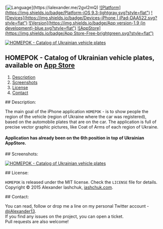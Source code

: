 [![Language](https://img.shields.io/badge/Swift-3.0-orange.svg?style=flat")](https://ialexander.me/2gvl2mQ)
[![Platform](https://img.shields.io/badge/Platform-iOS 9.3-lightgray.svg?style=flat")](https://ialexander.me/2gvl2mQ)
[![Devices](https://img.shields.io/badge/Devices-iPhone | iPad-DAA522.svg?style=flat")](https://ialexander.me/2gvl2mQ)
[![Version](https://img.shields.io/badge/App version-1.9 (in development)-blue.svg?style=flat")](https://ialexander.me/2gvl2mQ)
[![AppStore](https://img.shields.io/badge/App Store-Free-brightgreen.svg?style=flat")](https://ialexander.me/2e3Zxeh)

[![HOMEPOK - Catalog of Ukrainian vehicle plates](https://raw.githubusercontent.com/iAlexander/Homepok/master/Header.jpg)](https://ialexander.me/2e3Zxeh)

## HOMEPOK - Catalog of Ukrainian vehicle plates, available on <a href="https://ialexander.me/2e3Zxeh">App Store</a>
1. [Description](#description)
2. [Screenshots](#screenshots)
3. [License](#license)
4. [Contact](#contact)

##<a name="description"> Description: </a>

The main goal of the iPhone application ```HOMEPOK``` - is to show people the region of the vehicle (region of Ukraine where the car was registered), based on the automobile plates that are on the car. The application is full of precise vector graphic pictures, like Coat of Arms of each region of Ukraine.
#### Application has already been on the 6th position in top of Ukrainian AppStore.

##<a name="screenshots"> Screenshots: </a>

[![HOMEPOK - Catalog of Ukrainian vehicle plates](https://raw.githubusercontent.com/iAlexander/Homepok/master/Screenshots.jpg)](https://ialexander.me/2e3Zxeh)

##<a name="license"> License: </a>

```HOMEPOK``` is released under the MIT license. Check the ```LICENSE``` file for details.  
Copyright © 2015 Alexander Iashchuk, <a href="https://iashchuk.com">iashchuk.com</a>.

##<a name="contact"> Contact: </a>

You can read, follow or drop me a line on my personal Twitter account - [@iAlexander13](https://twitter.com/iAlexander13).  
If you find any issues on the project, you can open a ticket.  
Pull requests are also welcome!
